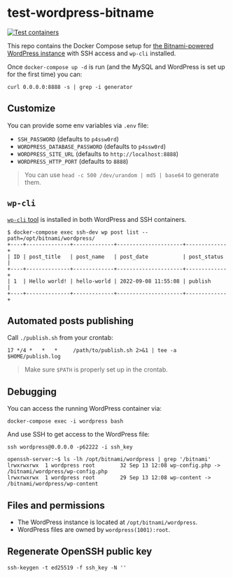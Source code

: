 test-wordpress-bitname
======================
[![Test containers](https://github.com/macbre/test-wordpress-bitnami/actions/workflows/ci.yml/badge.svg)](https://github.com/macbre/test-wordpress-bitnami/actions/workflows/ci.yml)

This repo contains the Docker Compose setup for [the Bitnami-powered WordPress instance](https://hub.docker.com/r/bitnami/wordpress/) with SSH access and `wp-cli` installed.

Once `docker-compose up -d` is run (and the MySQL and WordPress is set up for the first time) you can:

```
curl 0.0.0.0:8888 -s | grep -i generator
```

## Customize

You can provide some env variables via `.env` file:

* `SSH_PASSWORD` (defaults to `p4ssw0rd`)
* `WORDPRESS_DATABASE_PASSWORD` (defaults to `p4ssw0rd`)
* `WORDPRESS_SITE_URL` (defaults to `http://localhost:8888`)
* `WORDPRESS_HTTP_PORT` (defaults to `8888`)

> You can use `head -c 500 /dev/urandom | md5 | base64` to generate them.

## `wp-cli`

[`wp-cli` tool](https://wp-cli.org/) is installed in both WordPress and SSH containers.

```
$ docker-compose exec ssh-dev wp post list --path=/opt/bitnami/wordpress/
+----+--------------+-------------+---------------------+-------------+
| ID | post_title   | post_name   | post_date           | post_status |
+----+--------------+-------------+---------------------+-------------+
| 1  | Hello world! | hello-world | 2022-09-08 11:55:08 | publish     |
+----+--------------+-------------+---------------------+-------------+
```

## Automated posts publishing

Call `./publish.sh` from your crontab:

```
17 */4 *   *   *     /path/to/publish.sh 2>&1 | tee -a $HOME/publish.log
```

> Make sure `$PATH` is properly set up in the crontab.

## Debugging 

You can access the running WordPress container via:

```
docker-compose exec -i wordpress bash
```

And use SSH to get access to the WordPress file:

```
ssh wordpress@0.0.0.0 -p62222 -i ssh_key

openssh-server:~$ ls -lh /opt/bitnami/wordpress | grep '/bitnami'
lrwxrwxrwx  1 wordpress root        32 Sep 13 12:08 wp-config.php -> /bitnami/wordpress/wp-config.php
lrwxrwxrwx  1 wordpress root        29 Sep 13 12:08 wp-content -> /bitnami/wordpress/wp-content
```

## Files and permissions

* The WordPress instance is located at `/opt/bitnami/wordpress`.
* WordPress files are owned by `wordpress(1001):root`.

## Regenerate OpenSSH public key

```
ssh-keygen -t ed25519 -f ssh_key -N ''
```
